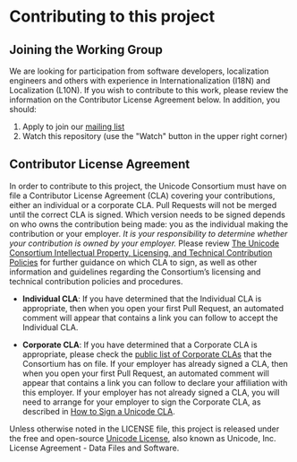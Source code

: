 # Contributing to this project

## Joining the Working Group

We are looking for participation from software developers, localization engineers and others with experience
in Internationalization (I18N) and Localization (L10N). If you wish to contribute to this work, please review
the information on the Contributor License Agreement below. In addition, you should:

1. Apply to join our [mailing list](https://groups.google.com/a/chromium.org/forum/#!forum/message-format-wg)
2. Watch this repository (use the "Watch" button in the upper right corner)

<!-- boilerplate follows - do not edit -->

## Contributor License Agreement

In order to contribute to this project, the Unicode Consortium must have on file a Contributor License Agreement (CLA) covering your contributions, either an individual or a corporate CLA. Pull Requests will not be merged until the correct CLA is signed. Which version needs to be signed depends on who owns the contribution being made: you as the individual making the contribution or your employer. _It is your responsibility to determine whether your contribution is owned by your employer._ Please review [The Unicode Consortium Intellectual Property, Licensing, and Technical Contribution Policies][policies] for further guidance on which CLA to sign, as well as other information and guidelines regarding the Consortium’s licensing and technical contribution policies and procedures.

- **Individual CLA**: If you have determined that the Individual CLA is appropriate, then when you open your first Pull Request, an automated comment will appear that contains a link you can follow to accept the Individual CLA.

- **Corporate CLA**: If you have determined that a Corporate CLA is appropriate, please check the [public list of Corporate CLAs][unicode-corporate-clas] that the Consortium has on file. If your employer has already signed a CLA, then when you open your first Pull Request, an automated comment will appear that contains a link you can follow to declare your affiliation with this employer. If your employer has not already signed a CLA, you will need to arrange for your employer to sign the Corporate CLA, as described in [How to Sign a Unicode CLA][signing].

Unless otherwise noted in the LICENSE file, this project is released under the free and open-source [Unicode License][unicode-license], also known as Unicode, Inc. License Agreement - Data Files and Software.

[policies]: https://www.unicode.org/policies/licensing_policy.html
[unicode-corporate-clas]: https://www.unicode.org/policies/corporate-cla-list/
[signing]: https://www.unicode.org/policies/licensing_policy.html#signing
[unicode-license]: https://www.unicode.org/license.txt
